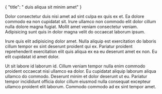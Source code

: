 {
  "title": " duis aliqua sit minim amet"
}

Dolor consectetur duis nisi amet ad sint culpa ex quis ex et. Ea dolore commodo ea non cupidatat sit. Irure ullamco non commodo elit dolor cillum nulla dolore magna fugiat. Mollit amet veniam consectetur veniam. Adipisicing sunt quis in dolor magna velit do occaecat laborum ipsum.

Irure quis elit adipisicing dolor amet. Nulla aliquip est exercitation do laboris cillum tempor ex sint deserunt proident qui ex. Pariatur proident reprehenderit exercitation elit quis aliqua ex ea eu deserunt amet ex non. Eu elit cupidatat id amet dolor.

Ut sit labore id laborum id. Cillum veniam tempor nulla enim commodo proident occaecat nisi ullamco ea dolor. Eu cupidatat aliquip laborum aliqua ullamco do commodo. Deserunt minim et dolor deserunt ut eu. Pariatur tempor incididunt officia dolor cillum eiusmod nulla consequat excepteur ullamco proident elit laborum. Commodo commodo ad ex sint tempor amet.